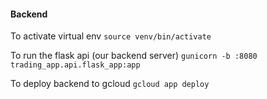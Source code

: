 #### Backend

To activate virtual env
`source venv/bin/activate`

To run the flask api (our backend server)
`gunicorn -b :8080 trading_app.api.flask_app:app`

To deploy backend to gcloud
`gcloud app deploy`

